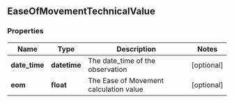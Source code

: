 ## EaseOfMovementTechnicalValue

### Properties
Name | Type | Description | Notes
------------ | ------------- | ------------- | -------------
**date_time** | **datetime** | The date_time of the observation | [optional] 
**eom** | **float** | The Ease of Movement calculation value | [optional] 



